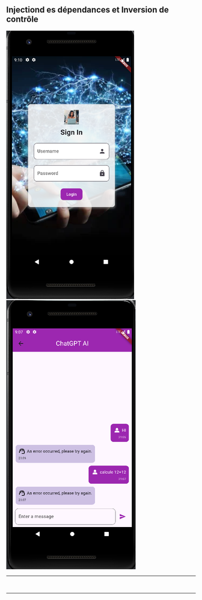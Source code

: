 <h2>Injectiond es dépendances et Inversion de contrôle</h2>
<img src="captures/1.PNG" alt="">
<img src="captures/2.PNG" alt="">
<hr/>
<img src="captures/3.PNG" alt="">
<img src="captures/4.PNG" alt="">
<hr/>
